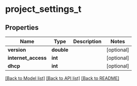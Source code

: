 # project_settings_t

## Properties
Name | Type | Description | Notes
------------ | ------------- | ------------- | -------------
**version** | **double** |  | [optional] 
**internet_access** | **int** |  | [optional] 
**dhcp** | **int** |  | [optional] 

[[Back to Model list]](../README.md#documentation-for-models) [[Back to API list]](../README.md#documentation-for-api-endpoints) [[Back to README]](../README.md)


